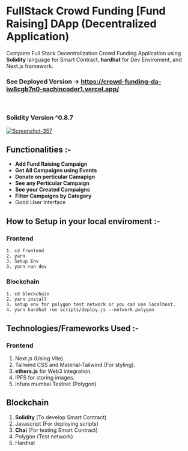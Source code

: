 # FullStack Crowd Funding [Fund Raising] DApp (Decentralized Application)
Complete Full Stack Decentralization Crowd Funding Application using **Solidity** language for Smart Contract, **hardhat** for Dev Enviroment, and Next.js framework.



### See Deployed Version -> https://crowd-funding-da-iw8cgb7n0-sachincoder1.vercel.app/

&nbsp;
&nbsp;
&nbsp;
&nbsp;

### Solidity Version ^0.8.7


<a href="https://ibb.co/xmYfJgp"><img src="https://i.ibb.co/5YknBjN/Screenshot-357.png" alt="Screenshot-357" border="0"></a>
<!-- <a href="https://ibb.co/T0hbF8Z"><img src="https://i.ibb.co/yksYbyD/Screenshot-355.png" alt="Screenshot-355" border="0"></a>  -->

## Functionalities :-
 - **Add Fund Raising Campaign**
 - **Get All Campaigns using Events**
 - **Donate on perticular Camapign**
 - **See any Perticular Campaign**
 - **See your Created Campaigns**
 - **Filter Campaigns by Category**
 - Good User Interface




## How to Setup in your local enviroment :-

### Frontend 
    1. cd frontend
    2. yarn
    3. Setup Env
    3. yarn run dev


### Blockchain
    1. cd blockchain
    2. yarn install
    3. setup env for polygon test network or you can use localhost.
    4. yarn hardhat run scripts/deploy.js --network polygon
    
    
    
## Technologies/Frameworks Used :-

### Frontend
1. Next.js (Using Vite).
2. Tailwind CSS and Material-Tailwind (For styling).
3. **ethers.js** for Web3 integration.
4. IPFS for storing images.
5. Infura mumbai Testnet (Polygon)

## Blockchain
1. **Solidity** (To develop Smart Contract)
2. Javascript (For deploying scripts)
3. **Chai** (For testing Smart Contract)
4. Polygon (Test network)
5. Hardhat
